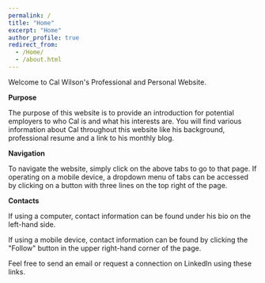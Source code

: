 ```yaml
---
permalink: /
title: "Home"
excerpt: "Home"
author_profile: true
redirect_from: 
  - /Home/
  - /about.html
---
```



Welcome to Cal Wilson's Professional and Personal Website. 


**Purpose**

The purpose of this website is to provide an introduction for potential employers to who Cal is and what his interests are. You will find various information about Cal throughout this website like his background, professional resume and a link to his monthly blog. 


**Navigation**

To navigate the website, simply click on the above tabs to go to that page. If operating on a mobile device, a dropdown menu of tabs can be accessed by clicking on a button with three lines on the top right of the page.  


**Contacts**

If using a computer, contact information can be found under his bio on the left-hand side. 

If using a mobile device, contact information can be found by clicking the "Follow" button in the upper right-hand corner of the page. 

Feel free to send an email or request a connection on LinkedIn using these links.



